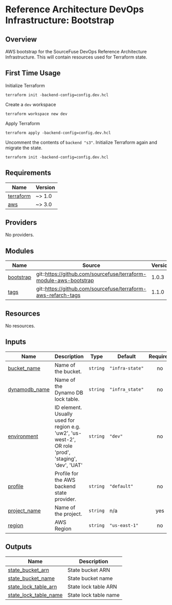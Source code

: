 # Reference Architecture DevOps Infrastructure: Bootstrap  

## Overview

AWS bootstrap for the SourceFuse DevOps Reference Architecture Infrastructure. This will contain resources used for Terraform state.  

## First Time Usage

Initialize Terraform
```shell
terraform init -backend-config=config.dev.hcl
```

Create a `dev` workspace
```shell
terraform workspace new dev
```

Apply Terraform
```shell
terraform apply -backend-config=config.dev.hcl
``` 

Uncomment the contents of `backend "s3"`. Initialize Terraform again and migrate the state.
```shell
terraform init -backend-config=config.dev.hcl
```

<!-- BEGINNING OF PRE-COMMIT-TERRAFORM DOCS HOOK -->
## Requirements

| Name | Version |
|------|---------|
| <a name="requirement_terraform"></a> [terraform](#requirement\_terraform) | ~> 1.0 |
| <a name="requirement_aws"></a> [aws](#requirement\_aws) | ~> 3.0 |

## Providers

No providers.

## Modules

| Name | Source | Version |
|------|--------|---------|
| <a name="module_bootstrap"></a> [bootstrap](#module\_bootstrap) | git::https://github.com/sourcefuse/terraform-module-aws-bootstrap | 1.0.3 |
| <a name="module_tags"></a> [tags](#module\_tags) | git::https://github.com/sourcefuse/terraform-aws-refarch-tags | 1.1.0 |

## Resources

No resources.

## Inputs

| Name | Description | Type | Default | Required |
|------|-------------|------|---------|:--------:|
| <a name="input_bucket_name"></a> [bucket\_name](#input\_bucket\_name) | Name of the bucket. | `string` | `"infra-state"` | no |
| <a name="input_dynamodb_name"></a> [dynamodb\_name](#input\_dynamodb\_name) | Name of the Dynamo DB lock table. | `string` | `"infra_state"` | no |
| <a name="input_environment"></a> [environment](#input\_environment) | ID element. Usually used for region e.g. 'uw2', 'us-west-2', OR role 'prod', 'staging', 'dev', 'UAT' | `string` | `"dev"` | no |
| <a name="input_profile"></a> [profile](#input\_profile) | Profile for the AWS backend state provider. | `string` | `"default"` | no |
| <a name="input_project_name"></a> [project\_name](#input\_project\_name) | Name of the project. | `string` | n/a | yes |
| <a name="input_region"></a> [region](#input\_region) | AWS Region | `string` | `"us-east-1"` | no |

## Outputs

| Name | Description |
|------|-------------|
| <a name="output_state_bucket_arn"></a> [state\_bucket\_arn](#output\_state\_bucket\_arn) | State bucket ARN |
| <a name="output_state_bucket_name"></a> [state\_bucket\_name](#output\_state\_bucket\_name) | State bucket name |
| <a name="output_state_lock_table_arn"></a> [state\_lock\_table\_arn](#output\_state\_lock\_table\_arn) | State lock table ARN |
| <a name="output_state_lock_table_name"></a> [state\_lock\_table\_name](#output\_state\_lock\_table\_name) | State lock table name |
<!-- END OF PRE-COMMIT-TERRAFORM DOCS HOOK -->
